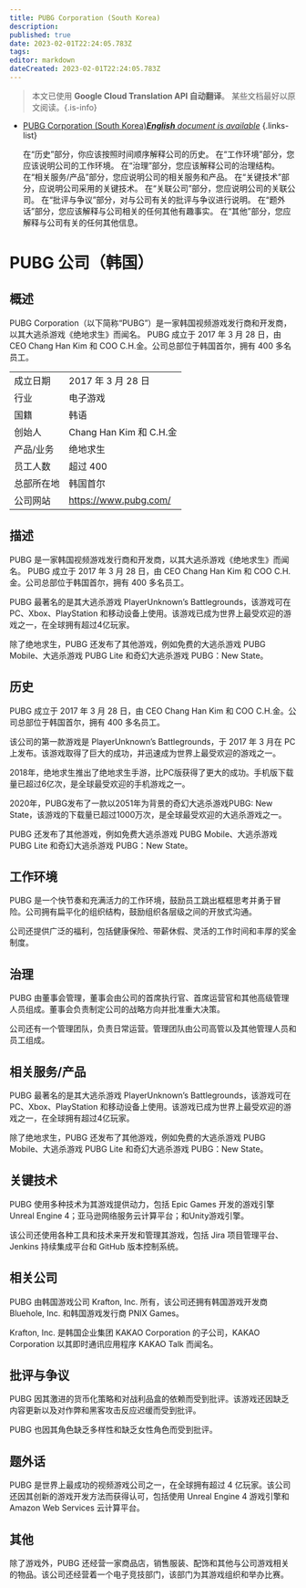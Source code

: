 ```yaml
---
title: PUBG Corporation (South Korea)
description: 
published: true
date: 2023-02-01T22:24:05.783Z
tags: 
editor: markdown
dateCreated: 2023-02-01T22:24:05.783Z
---
```


> 本文已使用 **Google Cloud Translation API 自动翻译**。
某些文档最好以原文阅读。{.is-info}



- [PUBG Corporation (South Korea)***English** document is available*](/en/Knowledge-base/Dictionary/Company/pubg-corporation-south-korea)
{.links-list}

  在“历史”部分，你应该按照时间顺序解释公司的历史。
  在“工作环境”部分，您应该说明公司的工作环境。
  在“治理”部分，您应该解释公司的治理结构。
  在“相关服务/产品”部分，您应说明公司的相关服务和产品。
  在“关键技术”部分，应说明公司采用的关键技术。
  在“关联公司”部分，您应说明公司的关联公司。
  在“批评与争议”部分，对与公司有关的批评与争议进行说明。
  在“题外话”部分，您应该解释与公司相关的任何其他有趣事实。
  在“其他”部分，您应解释与公司有关的任何其他信息。

# PUBG 公司（韩国）

## 概述
PUBG Corporation（以下简称“PUBG”）是一家韩国视频游戏发行商和开发商，以其大逃杀游戏《绝地求生》而闻名。 PUBG 成立于 2017 年 3 月 28 日，由 CEO Chang Han Kim 和 COO C.H.金。公司总部位于韩国首尔，拥有 400 多名员工。

| | |
|-|-|
|成立日期 | 2017 年 3 月 28 日 |
|行业 |电子游戏 |
|国籍 |韩语 |
|创始人 | Chang Han Kim 和 C.H.金 |
|产品/业务 |绝地求生 |
|员工人数 |超过 400 |
|总部所在地 |韩国首尔 |
|公司网站 | https://www.pubg.com/ |

## 描述
PUBG 是一家韩国视频游戏发行商和开发商，以其大逃杀游戏《绝地求生》而闻名。 PUBG 成立于 2017 年 3 月 28 日，由 CEO Chang Han Kim 和 COO C.H.金。公司总部位于韩国首尔，拥有 400 多名员工。

PUBG 最著名的是其大逃杀游戏 PlayerUnknown’s Battlegrounds，该游戏可在 PC、Xbox、PlayStation 和移动设备上使用。该游戏已成为世界上最受欢迎的游戏之一，在全球拥有超过4亿玩家。

除了绝地求生，PUBG 还发布了其他游戏，例如免费的大逃杀游戏 PUBG Mobile、大逃杀游戏 PUBG Lite 和奇幻大逃杀游戏 PUBG：New State。

## 历史
PUBG 成立于 2017 年 3 月 28 日，由 CEO Chang Han Kim 和 COO C.H.金。公司总部位于韩国首尔，拥有 400 多名员工。

该公司的第一款游戏是 PlayerUnknown’s Battlegrounds，于 2017 年 3 月在 PC 上发布。该游戏取得了巨大的成功，并迅速成为世界上最受欢迎的游戏之一。

2018年，绝地求生推出了绝地求生手游，比PC版获得了更大的成功。手机版下载量已超过6亿次，是全球最受欢迎的手机游戏之一。

2020年，PUBG发布了一款以2051年为背景的奇幻大逃杀游戏PUBG: New State，该游戏的下载量已超过1000万次，是全球最受欢迎的大逃杀游戏之一。

PUBG 还发布了其他游戏，例如免费大逃杀游戏 PUBG Mobile、大逃杀游戏 PUBG Lite 和奇幻大逃杀游戏 PUBG：New State。

## 工作环境
PUBG 是一个快节奏和充满活力的工作环境，鼓励员工跳出框框思考并勇于冒险。公司拥有扁平化的组织结构，鼓励组织各层级之间的开放式沟通。

公司还提供广泛的福利，包括健康保险、带薪休假、灵活的工作时间和丰厚的奖金制度。

## 治理
PUBG 由董事会管理，董事会由公司的首席执行官、首席运营官和其他高级管理人员组成。董事会负责制定公司的战略方向并批准重大决策。

公司还有一个管理团队，负责日常运营。管理团队由公司高管以及其他管理人员和员工组成。

## 相关服务/产品
PUBG 最著名的是其大逃杀游戏 PlayerUnknown’s Battlegrounds，该游戏可在 PC、Xbox、PlayStation 和移动设备上使用。该游戏已成为世界上最受欢迎的游戏之一，在全球拥有超过4亿玩家。

除了绝地求生，PUBG 还发布了其他游戏，例如免费的大逃杀游戏 PUBG Mobile、大逃杀游戏 PUBG Lite 和奇幻大逃杀游戏 PUBG：New State。

## 关键技术
PUBG 使用多种技术为其游戏提供动力，包括 Epic Games 开发的游戏引擎 Unreal Engine 4；亚马逊网络服务云计算平台；和Unity游戏引擎。

该公司还使用各种工具和技术来开发和管理其游戏，包括 Jira 项目管理平台、Jenkins 持续集成平台和 GitHub 版本控制系统。

## 相关公司
PUBG 由韩国游戏公司 Krafton, Inc. 所有，该公司还拥有韩国游戏开发商 Bluehole, Inc. 和韩国游戏发行商 PNIX Games。

Krafton, Inc. 是韩国企业集团 KAKAO Corporation 的子公司，KAKAO Corporation 以其即时通讯应用程序 KAKAO Talk 而闻名。

## 批评与争议
PUBG 因其激进的货币化策略和对战利品盒的依赖而受到批评。该游戏还因缺乏内容更新以及对作弊和黑客攻击反应迟缓而受到批评。

PUBG 也因其角色缺乏多样性和缺乏女性角色而受到批评。

## 题外话
PUBG 是世界上最成功的视频游戏公司之一，在全球拥有超过 4 亿玩家。该公司还因其创新的游戏开发方法而获得认可，包括使用 Unreal Engine 4 游戏引擎和 Amazon Web Services 云计算平台。

## 其他
除了游戏外，PUBG 还经营一家商品店，销售服装、配饰和其他与公司游戏相关的物品。该公司还经营着一个电子竞技部门，该部门为其游戏组织和举办比赛。